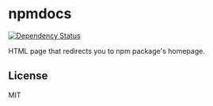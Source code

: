 # npmdocs

[![Dependency Status][david-badge]][david]

HTML page that redirects you to npm package's homepage.

[david]: https://david-dm.org/npmdocs/www
[david-badge]: https://david-dm.org/npmdocs/www.png

## License

MIT
